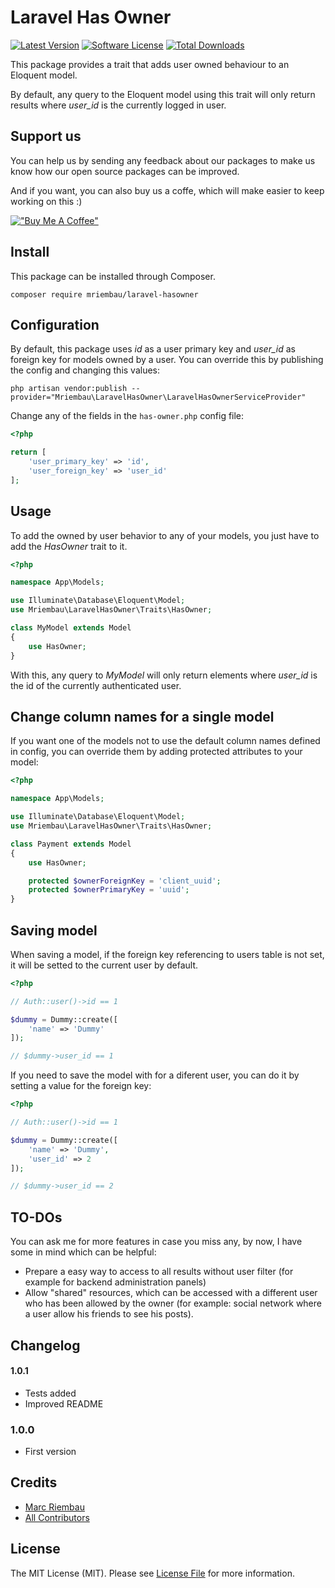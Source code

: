 # Laravel Has Owner

[![Latest Version](https://img.shields.io/github/v/release/mriembau/laravel-hasowner.svg?style=flat-square)](https://github.com/mriembau/laravel-hasowner/releases)
[![Software License](https://img.shields.io/badge/license-MIT-brightgreen.svg?style=flat-square)](LICENSE.md)
[![Total Downloads](https://img.shields.io/packagist/dt/mriembau/laravel-hasowner.svg?style=flat-square)](https://packagist.org/packages/mriembau/laravel-hasowner)

This package provides a trait that adds user owned behaviour to an Eloquent model.

By default, any query to the Eloquent model using this trait will only return results where *user_id* is the currently logged in user.

## Support us
You can help us by sending any feedback about our packages to make us know how our open source packages can be improved.

And if you want, you can also buy us a coffe, which will make easier to keep working on this :)

[!["Buy Me A Coffee"](https://www.buymeacoffee.com/assets/img/custom_images/orange_img.png)](https://www.buymeacoffee.com/mriembau89)


## Install
This package can be installed through Composer.

`composer require mriembau/laravel-hasowner`


## Configuration

By default, this package uses *id* as a user primary key and *user_id* as foreign key for models owned by a user.
You can override this by publishing the config and changing this values:

`php artisan vendor:publish --provider="Mriembau\LaravelHasOwner\LaravelHasOwnerServiceProvider"`

Change any of the fields in the `has-owner.php` config file:

```php
<?php

return [
    'user_primary_key' => 'id',
    'user_foreign_key' => 'user_id'
];

```

## Usage
To add the owned by user behavior to any of your models, you just have to add the *HasOwner* trait to it.
```php
<?php

namespace App\Models;

use Illuminate\Database\Eloquent\Model;
use Mriembau\LaravelHasOwner\Traits\HasOwner;

class MyModel extends Model
{
    use HasOwner;
}

```

With this, any query to *MyModel* will only return elements where *user_id* is the id of the currently authenticated user.

## Change column names for a single model

If you want one of the models not to use the default column names defined in config, you can override them by adding
protected attributes to your model:

```php
<?php

namespace App\Models;

use Illuminate\Database\Eloquent\Model;
use Mriembau\LaravelHasOwner\Traits\HasOwner;

class Payment extends Model
{
    use HasOwner;

    protected $ownerForeignKey = 'client_uuid';
    protected $ownerPrimaryKey = 'uuid';
}

```

## Saving model

When saving a model, if the foreign key referencing to users table is not set, it will be setted to the current user by default.

```php
<?php

// Auth::user()->id == 1

$dummy = Dummy::create([
    'name' => 'Dummy'
]);

// $dummy->user_id == 1
```

If you need to save the model with for a diferent user, you can do it by setting a value for the foreign key:
```php
<?php

// Auth::user()->id == 1

$dummy = Dummy::create([
    'name' => 'Dummy',
    'user_id' => 2
]);

// $dummy->user_id == 2
```

## TO-DOs

You can ask me for more features in case you miss any, by now, I have some in mind which can be helpful:

- Prepare a easy way to access to all results without user filter (for example for backend administration panels)
- Allow "shared" resources, which can be accessed with a different user who has been allowed by the owner (for example:
social network where a user allow his friends to see his posts).

## Changelog

#### 1.0.1
- Tests added
- Improved README

### 1.0.0
- First version

## Credits

- [Marc Riembau](https://github.com/mriembau)
- [All Contributors](https://github.com/mriembau/laravel-hasowner/contributors)

## License
The MIT License (MIT). Please see [License File](/LICENSE.md) for more information.

